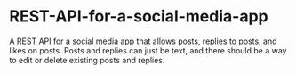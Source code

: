 # REST-API-for-a-social-media-app

A REST API for a social media app that allows posts, replies to posts, and likes on posts. Posts and replies can just be text, and there should be a way to edit or delete existing posts and replies.
